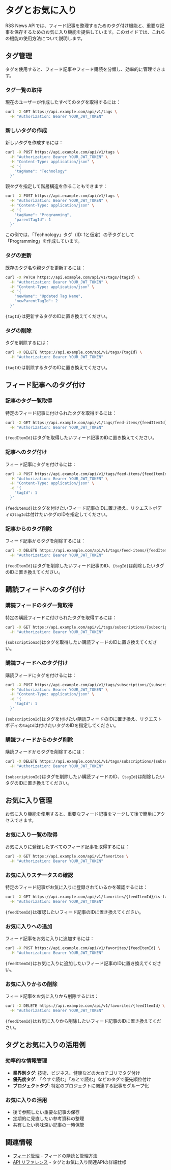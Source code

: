 # タグとお気に入り

RSS News APIでは、フィード記事を整理するためのタグ付け機能と、重要な記事を保存するためのお気に入り機能を提供しています。このガイドでは、これらの機能の使用方法について説明します。

## タグ管理

タグを使用すると、フィード記事やフィード購読を分類し、効率的に管理できます。

### タグ一覧の取得

現在のユーザーが作成したすべてのタグを取得するには：

```bash
curl -X GET https://api.example.com/api/v1/tags \
  -H "Authorization: Bearer YOUR_JWT_TOKEN"
```

### 新しいタグの作成

新しいタグを作成するには：

```bash
curl -X POST https://api.example.com/api/v1/tags \
  -H "Authorization: Bearer YOUR_JWT_TOKEN" \
  -H "Content-Type: application/json" \
  -d '{
    "tagName": "Technology"
  }'
```

親タグを指定して階層構造を作ることもできます：

```bash
curl -X POST https://api.example.com/api/v1/tags \
  -H "Authorization: Bearer YOUR_JWT_TOKEN" \
  -H "Content-Type: application/json" \
  -d '{
    "tagName": "Programming",
    "parentTagId": 1
  }'
```

この例では、「Technology」タグ（ID: 1と仮定）の子タグとして「Programming」を作成しています。

### タグの更新

既存のタグ名や親タグを更新するには：

```bash
curl -X PATCH https://api.example.com/api/v1/tags/{tagId} \
  -H "Authorization: Bearer YOUR_JWT_TOKEN" \
  -H "Content-Type: application/json" \
  -d '{
    "newName": "Updated Tag Name",
    "newParentTagId": 2
  }'
```

`{tagId}`は更新するタグのIDに置き換えてください。

### タグの削除

タグを削除するには：

```bash
curl -X DELETE https://api.example.com/api/v1/tags/{tagId} \
  -H "Authorization: Bearer YOUR_JWT_TOKEN"
```

`{tagId}`は削除するタグのIDに置き換えてください。

## フィード記事へのタグ付け

### 記事のタグ一覧取得

特定のフィード記事に付けられたタグを取得するには：

```bash
curl -X GET https://api.example.com/api/v1/tags/feed-items/{feedItemId} \
  -H "Authorization: Bearer YOUR_JWT_TOKEN"
```

`{feedItemId}`はタグを取得したいフィード記事のIDに置き換えてください。

### 記事へのタグ付け

フィード記事にタグを付けるには：

```bash
curl -X POST https://api.example.com/api/v1/tags/feed-items/{feedItemId} \
  -H "Authorization: Bearer YOUR_JWT_TOKEN" \
  -H "Content-Type: application/json" \
  -d '{
    "tagId": 1
  }'
```

`{feedItemId}`はタグを付けたいフィード記事のIDに置き換え、リクエストボディの`tagId`は付けたいタグのIDを指定してください。

### 記事からのタグ削除

フィード記事からタグを削除するには：

```bash
curl -X DELETE https://api.example.com/api/v1/tags/feed-items/{feedItemId}?tagId={tagId} \
  -H "Authorization: Bearer YOUR_JWT_TOKEN"
```

`{feedItemId}`はタグを削除したいフィード記事のID、`{tagId}`は削除したいタグのIDに置き換えてください。

## 購読フィードへのタグ付け

### 購読フィードのタグ一覧取得

特定の購読フィードに付けられたタグを取得するには：

```bash
curl -X GET https://api.example.com/api/v1/tags/subscriptions/{subscriptionId} \
  -H "Authorization: Bearer YOUR_JWT_TOKEN"
```

`{subscriptionId}`はタグを取得したい購読フィードのIDに置き換えてください。

### 購読フィードへのタグ付け

購読フィードにタグを付けるには：

```bash
curl -X POST https://api.example.com/api/v1/tags/subscriptions/{subscriptionId} \
  -H "Authorization: Bearer YOUR_JWT_TOKEN" \
  -H "Content-Type: application/json" \
  -d '{
    "tagId": 1
  }'
```

`{subscriptionId}`はタグを付けたい購読フィードのIDに置き換え、リクエストボディの`tagId`は付けたいタグのIDを指定してください。

### 購読フィードからのタグ削除

購読フィードからタグを削除するには：

```bash
curl -X DELETE https://api.example.com/api/v1/tags/subscriptions/{subscriptionId}?tagId={tagId} \
  -H "Authorization: Bearer YOUR_JWT_TOKEN"
```

`{subscriptionId}`はタグを削除したい購読フィードのID、`{tagId}`は削除したいタグのIDに置き換えてください。

## お気に入り管理

お気に入り機能を使用すると、重要なフィード記事をマークして後で簡単にアクセスできます。

### お気に入り一覧の取得

お気に入りに登録したすべてのフィード記事を取得するには：

```bash
curl -X GET https://api.example.com/api/v1/favorites \
  -H "Authorization: Bearer YOUR_JWT_TOKEN"
```

### お気に入りステータスの確認

特定のフィード記事がお気に入りに登録されているかを確認するには：

```bash
curl -X GET https://api.example.com/api/v1/favorites/{feedItemId}/is-favorited \
  -H "Authorization: Bearer YOUR_JWT_TOKEN"
```

`{feedItemId}`は確認したいフィード記事のIDに置き換えてください。

### お気に入りへの追加

フィード記事をお気に入りに追加するには：

```bash
curl -X POST https://api.example.com/api/v1/favorites/{feedItemId} \
  -H "Authorization: Bearer YOUR_JWT_TOKEN"
```

`{feedItemId}`はお気に入りに追加したいフィード記事のIDに置き換えてください。

### お気に入りからの削除

フィード記事をお気に入りから削除するには：

```bash
curl -X DELETE https://api.example.com/api/v1/favorites/{feedItemId} \
  -H "Authorization: Bearer YOUR_JWT_TOKEN"
```

`{feedItemId}`はお気に入りから削除したいフィード記事のIDに置き換えてください。

## タグとお気に入りの活用例

### 効率的な情報管理

- **業界別タグ**: 技術、ビジネス、健康などの大カテゴリでタグ付け
- **優先度タグ**: 「今すぐ読む」「あとで読む」などのタグで優先順位付け
- **プロジェクトタグ**: 特定のプロジェクトに関連する記事をグループ化

### お気に入りの活用

- 後で参照したい重要な記事の保存
- 定期的に見直したい参考資料の整理
- 共有したい興味深い記事の一時保管

## 関連情報

- [フィード管理](feed-management.md) - フィードの購読と管理方法
- [API リファレンス](../api/reference.md) - タグとお気に入り関連APIの詳細仕様